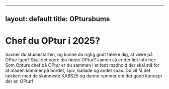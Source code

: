 
---
layout: default
title: OPtursbums
---
<h1>Chef du OPtur i 2025?</h1>

<div id="poster-image" style="background-image: url('/static/img/chef.gif');">
</div>

<p>
	Savner du studiestarten, og kunne du rigtig godt tænke dig, at være på OPtur igen? Skal det være din første OPtur?
	Jamen så er der lidt info her: Som Opturs chef på OPtur er du sammen i et fedt madhold der skal stå for at maden kommer på bordet, sjov, ballade og andet spas. Du vil få det lækkert med de skønneste KABS25 og danne rammer om det gode koncept der er, OPtur!
</p>
